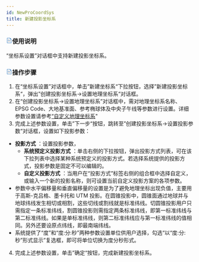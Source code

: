 ```yaml
---
id: NewProCoordSys
title: 新建投影坐标系  
---  
```

### ![](../../img/read.gif)使用说明

“坐标系设置”对话框中支持新建投影坐标系。

### ![](../../img/read.gif)操作步骤

  1. 在“坐标系设置”对话框中，单击”新建坐标系“下拉按钮，选择”新建投影坐标系“，弹出”创建投影坐标系->设置地理坐标系“对话框。
  2. 在“创建投影坐标系->设置地理坐标系”对话框中，需对地理坐标系名称、EPSG Code、大地基准面、参考椭球体及中央子午线等参数进行设置。详细参数设置请参考[“自定义地理坐标系](NewGeoCoordSys.htm#1)"
  3. 完成上述参数设置，单击”下一步“按钮，跳转至”创建投影坐标系->设置投影参数“对话框，设置如下投影参数：
  * **投影方式** ：设置投影参数，
    * **系统预定义投影方式** ：单击右侧的下拉按钮，弹出投影方式列表，可在该下拉列表中选择某种系统预定义的投影方式。若选择系统提供的投影方式，投影参数是固定不可以编辑的。
    * **自定义投影方式** ：当用户在“投影方式”标签右侧的组合框中选择自定义，或输入一个新的投影名称，则可设置当前自定义投影方案的各项参数。
  * 参数中水平偏移量和垂直偏移量的设置是为了避免地理坐标出现负值，主要用于高斯-克吕格、墨卡托和 UTM 投影。在圆锥投影中，圆锥面通过地球并与地球纬线发生相切或相割，这些切线或割线就是标准纬线。切圆锥投影用户只需指定一条标准纬线，割圆锥投影则需指定两条标准纬线，即第一标准纬线与第二标准纬线。如果是单标准纬线，则第二标准纬线应与第一标准纬线的值相同。另外还要设原点纬线，即最南端纬线。
  * 系统提供了“度”和“度:分:秒”两种参数设置单位供用户选择，勾选“以“度:分:秒”形式显示”复选框，即可将单位切换为度分秒形式。

4.  完成上述参数设置，单击”确定“按钮，完成新建投影坐标系。
